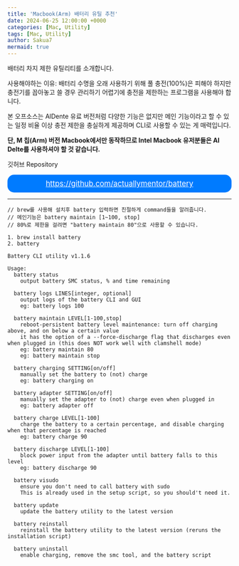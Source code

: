 ```yaml
---
title: 'Macbook(Arm) 배터리 유틸 추천'
date: 2024-06-25 12:00:00 +0000
categories: [Mac, Utility]
tags: [Mac, Utility]
author: Sakua7
mermaid: true
---
```


배터리 차지 제한 유틸리티를 소개합니다.

사용해야하는 이유: 배터리 수명을 오래 사용하기 위해 풀 충전(100%)은 피해야 하지만 충전기를 꼽아놓고 쓸 경우 관리하기 어렵기에 충전을 제한하는 프로그램을 사용해야 합니다.

본 오프소스는 AlDente 유료 버전처럼 다양한 기능은 없지만 메인 기능이라고 할 수 있는 일정 비율 이상 충전 제한을 충실하게 제공하며 CLI로 사용할 수 있는 게 매력입니다.

**단, M 칩(Arm) 버전 Macbook에서만 동작하므로 Intel Macbook 유저분들은 AI Delte를 사용하셔야 할 것 같습니다.**

깃허브 Repository
<div style="background-color: #007bff; padding: 10px; border-radius: 15px; text-align: center;">
    <a href="https://github.com/actuallymentor/battery" style="color: white;  font-size: 1.2em;">
        https://github.com/actuallymentor/battery
    </a>
</div>

---

```
// brew를 사용해 설치후 battery 입력하면 친절하게 command들을 알려줍니다.
// 메인기능은 battery maintain [1~100, stop]
// 80%로 제한을 걸려면 "battery maintain 80"으로 사용할 수 있습니다.

1. brew install battery
2. battery

Battery CLI utility v1.1.6

Usage:
  battery status
    output battery SMC status, % and time remaining

  battery logs LINES[integer, optional]
    output logs of the battery CLI and GUI
	eg: battery logs 100

  battery maintain LEVEL[1-100,stop]
    reboot-persistent battery level maintenance: turn off charging above, and on below a certain value
	it has the option of a --force-discharge flag that discharges even when plugged in (this does NOT work well with clamshell mode)
    eg: battery maintain 80
    eg: battery maintain stop

  battery charging SETTING[on/off]
    manually set the battery to (not) charge
    eg: battery charging on

  battery adapter SETTING[on/off]
    manually set the adapter to (not) charge even when plugged in
    eg: battery adapter off

  battery charge LEVEL[1-100]
    charge the battery to a certain percentage, and disable charging when that percentage is reached
    eg: battery charge 90

  battery discharge LEVEL[1-100]
    block power input from the adapter until battery falls to this level
    eg: battery discharge 90

  battery visudo
    ensure you don't need to call battery with sudo
    This is already used in the setup script, so you should't need it.

  battery update
    update the battery utility to the latest version

  battery reinstall
    reinstall the battery utility to the latest version (reruns the installation script)

  battery uninstall
    enable charging, remove the smc tool, and the battery script
```